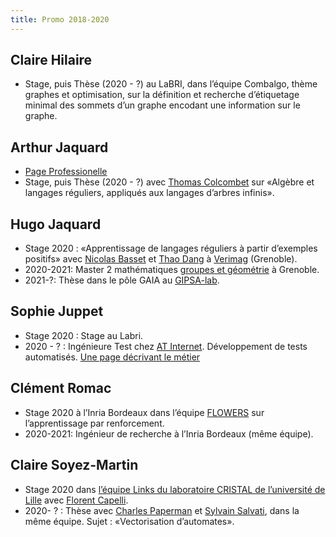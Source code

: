 ```yaml
---
title: Promo 2018-2020
---
```


## Claire Hilaire

* Stage, puis Thèse (2020 - ?) au LaBRI, dans l’équipe Combalgo, thème graphes et optimisation, sur la définition et recherche d’étiquetage minimal des sommets d’un graphe encodant une information sur le graphe.

## Arthur Jaquard

* [Page Professionelle](https://www.irif.fr/~ajaquard/)
* Stage, puis Thèse (2020 - ?) avec [Thomas Colcombet](https://www.irif.fr/~colcombe) sur «Algèbre et langages réguliers, appliqués aux langages d’arbres infinis».

## Hugo Jaquard

* Stage 2020 : «Apprentissage de langages réguliers à partir d’exemples positifs» avec [Nicolas Basset](http://www-verimag.imag.fr/~bassetni/index.html) et [Thao Dang](http://www-verimag.imag.fr/~tdang/) à [Verimag](http://www-verimag.imag.fr/?lang=fr) (Grenoble).
* 2020-2021: Master 2 mathématiques [groupes et géométrie](https://www-fourier.ujf-grenoble.fr/m2r/) à Grenoble.
* 2021-?: Thèse dans le pôle GAIA au [GIPSA-lab](http://www.gipsa-lab.grenoble-inp.fr/).

## Sophie Juppet

* Stage 2020 : Stage au Labri.
* 2020 - ? : Ingénieure Test chez [AT Internet](https://www.atinternet.com/). Développement de tests automatisés. [Une page décrivant le métier](https://blog.atinternet.com/fr/le-job-de-testeur-logiciel-chez-at-internet/)

## Clément Romac

* Stage 2020 à l’Inria Bordeaux dans l’équipe [FLOWERS](https://flowers.inria.fr/) sur l’apprentissage par renforcement.
* 2020-2021: Ingénieur de recherche à l’Inria Bordeaux (même équipe).

## Claire Soyez-Martin

* Stage 2020 dans [l’équipe Links du laboratoire CRISTAL de l’université de Lille](https://www.cristal.univ-lille.fr/equipes/links/) avec [Florent Capelli](http://florent.capelli.me/|).
* 2020- ? : Thèse avec [Charles Paperman](https://www.paperman.name/) et [Sylvain Salvati](https://www.cristal.univ-lille.fr/profil/ssalvati/), dans la même équipe. Sujet : «Vectorisation d’automates».
